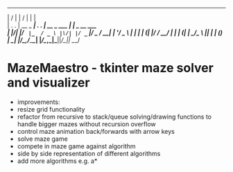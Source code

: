 ___  ___             ___  ___                _             
|  \/  |             |  \/  |               | |            
| .  . | __ _ _______| .  . | __ _  ___  ___| |_ _ __ ___  
| |\/| |/ _` |_  / _ \ |\/| |/ _` |/ _ \/ __| __| '__/ _ \ 
| |  | | (_| |/ /  __/ |  | | (_| |  __/\__ \ |_| | | (_) |
\_|  |_/\__,_/___\___\_|  |_/\__,_|\___||___/\__|_|  \___/ 
                                                           
                                                           
# MazeMaestro - tkinter maze solver and visualizer

- improvements:
- resize grid functionality
- refactor from recursive to stack/queue solving/drawing functions to handle bigger mazes without recursion overflow
- control maze animation back/forwards with arrow keys
- solve maze game
- compete in maze game against algorithm
- side by side representation of different algorithms
- add more algorithms e.g. a\*
